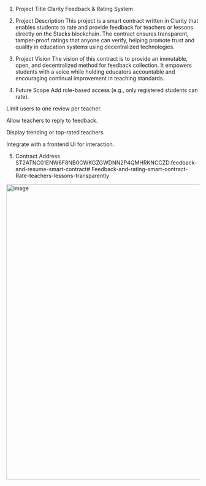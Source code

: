 1. Project Title
Clarity Feedback & Rating System

2. Project Description
This project is a smart contract written in Clarity that enables students to rate and provide feedback for teachers or lessons directly on the Stacks blockchain. The contract ensures transparent, tamper-proof ratings that anyone can verify, helping promote trust and quality in education systems using decentralized technologies.

3. Project Vision
The vision of this contract is to provide an immutable, open, and decentralized method for feedback collection. It empowers students with a voice while holding educators accountable and encouraging continual improvement in teaching standards.

4. Future Scope
Add role-based access (e.g., only registered students can rate).

Limit users to one review per teacher.

Allow teachers to reply to feedback.

Display trending or top-rated teachers.

Integrate with a frontend UI for interaction.

5. Contract Address
ST2ATNC01ENW6F8NB0CWKGZGWDNN2P4QMHRKNCCZD.feedback-and-resume-smart-contract# Feedback-and-rating-smart-contract-Rate-teachers-lessons-transparently
<img width="1646" height="770" alt="image" src="https://github.com/user-attachments/assets/ee71ecec-ca91-411d-9d7f-4ad262456f59" />
